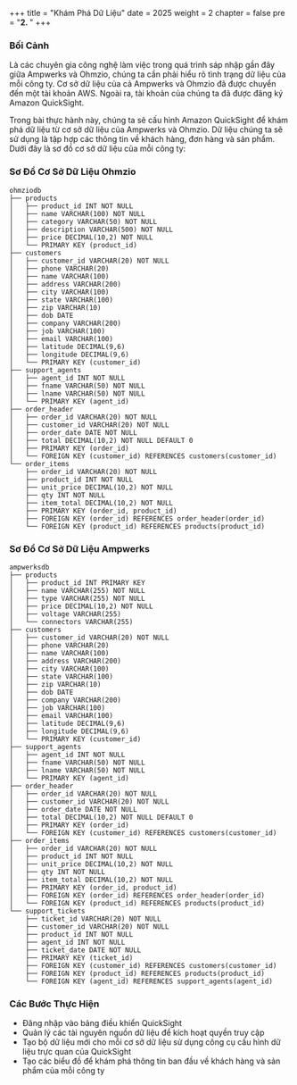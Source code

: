 +++
title = "Khám Phá Dữ Liệu"
date = 2025
weight = 2
chapter = false
pre = "<b>2. </b>"
+++

### Bối Cảnh

Là các chuyên gia công nghệ làm việc trong quá trình sáp nhập gần đây giữa Ampwerks và Ohmzio, chúng ta cần phải hiểu rõ tình trạng dữ liệu của mỗi công ty. Cơ sở dữ liệu của cả Ampwerks và Ohmzio đã được chuyển đến một tài khoản AWS. Ngoài ra, tài khoản của chúng ta đã được đăng ký Amazon QuickSight.

Trong bài thực hành này, chúng ta sẽ cấu hình Amazon QuickSight để khám phá dữ liệu từ cơ sở dữ liệu của Ampwerks và Ohmzio. Dữ liệu chúng ta sẽ sử dụng là tập hợp các thông tin về khách hàng, đơn hàng và sản phẩm. Dưới đây là sơ đồ cơ sở dữ liệu của mỗi công ty:

### Sơ Đồ Cơ Sở Dữ Liệu Ohmzio

    ohmziodb
    ├── products
    │   ├── product_id INT NOT NULL
    │   ├── name VARCHAR(100) NOT NULL
    │   ├── category VARCHAR(50) NOT NULL
    │   ├── description VARCHAR(500) NOT NULL
    │   ├── price DECIMAL(10,2) NOT NULL
    │   └── PRIMARY KEY (product_id)
    ├── customers
    │   ├── customer_id VARCHAR(20) NOT NULL
    │   ├── phone VARCHAR(20)
    │   ├── name VARCHAR(100)
    │   ├── address VARCHAR(200)
    │   ├── city VARCHAR(100)
    │   ├── state VARCHAR(100)
    │   ├── zip VARCHAR(10)
    │   ├── dob DATE
    │   ├── company VARCHAR(200)
    │   ├── job VARCHAR(100)
    │   ├── email VARCHAR(100)
    │   ├── latitude DECIMAL(9,6)
    │   ├── longitude DECIMAL(9,6)
    │   └── PRIMARY KEY (customer_id)
    ├── support_agents
    │   ├── agent_id INT NOT NULL
    │   ├── fname VARCHAR(50) NOT NULL
    │   ├── lname VARCHAR(50) NOT NULL
    │   └── PRIMARY KEY (agent_id)
    ├── order_header
    │   ├── order_id VARCHAR(20) NOT NULL
    │   ├── customer_id VARCHAR(20) NOT NULL
    │   ├── order_date DATE NOT NULL
    │   ├── total DECIMAL(10,2) NOT NULL DEFAULT 0
    │   ├── PRIMARY KEY (order_id)
    │   └── FOREIGN KEY (customer_id) REFERENCES customers(customer_id)
    └── order_items
        ├── order_id VARCHAR(20) NOT NULL
        ├── product_id INT NOT NULL
        ├── unit_price DECIMAL(10,2) NOT NULL
        ├── qty INT NOT NULL
        ├── item_total DECIMAL(10,2) NOT NULL
        ├── PRIMARY KEY (order_id, product_id)
        ├── FOREIGN KEY (order_id) REFERENCES order_header(order_id)
        └── FOREIGN KEY (product_id) REFERENCES products(product_id)

### Sơ Đồ Cơ Sở Dữ Liệu Ampwerks

    ampwerksdb
    ├── products
    │   ├── product_id INT PRIMARY KEY
    │   ├── name VARCHAR(255) NOT NULL
    │   ├── type VARCHAR(255) NOT NULL
    │   ├── price DECIMAL(10,2) NOT NULL
    │   ├── voltage VARCHAR(255)
    │   └── connectors VARCHAR(255)
    ├── customers
    │   ├── customer_id VARCHAR(20) NOT NULL
    │   ├── phone VARCHAR(20)
    │   ├── name VARCHAR(100)
    │   ├── address VARCHAR(200)
    │   ├── city VARCHAR(100)
    │   ├── state VARCHAR(100)
    │   ├── zip VARCHAR(10)
    │   ├── dob DATE
    │   ├── company VARCHAR(200)
    │   ├── job VARCHAR(100)
    │   ├── email VARCHAR(100)
    │   ├── latitude DECIMAL(9,6)
    │   ├── longitude DECIMAL(9,6)
    │   └── PRIMARY KEY (customer_id)
    ├── support_agents
    │   ├── agent_id INT NOT NULL
    │   ├── fname VARCHAR(50) NOT NULL
    │   ├── lname VARCHAR(50) NOT NULL
    │   └── PRIMARY KEY (agent_id)
    ├── order_header
    │   ├── order_id VARCHAR(20) NOT NULL
    │   ├── customer_id VARCHAR(20) NOT NULL
    │   ├── order_date DATE NOT NULL
    │   ├── total DECIMAL(10,2) NOT NULL DEFAULT 0
    │   ├── PRIMARY KEY (order_id)
    │   └── FOREIGN KEY (customer_id) REFERENCES customers(customer_id)
    ├── order_items
    │   ├── order_id VARCHAR(20) NOT NULL
    │   ├── product_id INT NOT NULL
    │   ├── unit_price DECIMAL(10,2) NOT NULL
    │   ├── qty INT NOT NULL
    │   ├── item_total DECIMAL(10,2) NOT NULL
    │   ├── PRIMARY KEY (order_id, product_id)
    │   ├── FOREIGN KEY (order_id) REFERENCES order_header(order_id)
    │   └── FOREIGN KEY (product_id) REFERENCES products(product_id)
    └── support_tickets
        ├── ticket_id VARCHAR(20) NOT NULL
        ├── customer_id VARCHAR(20) NOT NULL
        ├── product_id INT NOT NULL
        ├── agent_id INT NOT NULL
        ├── ticket_date DATE NOT NULL
        ├── PRIMARY KEY (ticket_id)
        ├── FOREIGN KEY (customer_id) REFERENCES customers(customer_id)
        ├── FOREIGN KEY (product_id) REFERENCES products(product_id)
        └── FOREIGN KEY (agent_id) REFERENCES support_agents(agent_id)

### Các Bước Thực Hiện
* Đăng nhập vào bảng điều khiển QuickSight
* Quản lý các tài nguyên nguồn dữ liệu để kích hoạt quyền truy cập
* Tạo bộ dữ liệu mới cho mỗi cơ sở dữ liệu sử dụng công cụ cấu hình dữ liệu trực quan của QuickSight
* Tạo các biểu đồ để khám phá thông tin ban đầu về khách hàng và sản phẩm của mỗi công ty